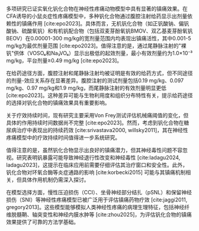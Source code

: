多项研究已证实氧化钒化合物在神经性疼痛动物模型中具有显著的镇痛效果。在CFA诱导的小鼠炎症性疼痛模型中，多种钒化合物通过腹腔注射给药显示出剂量依赖性的镇痛作用 [cite:epo2023]。具体而言，无机钒化合物（如正钒酸钠、偏钒酸钠、硫酸氧钒）和有机钒配合物（包括双麦芽酚氧钒BMOV、双乙基麦芽酚氧钒BEOV）在0.00001-300 mg/kg的宽剂量范围内均表现出镇痛活性，其中0.001-5 mg/kg为最优剂量范围 [cite:epo2023]。值得注意的是，通过尾静脉注射的"裸钒"供体（VOSO₄和Na₃VO₄）显示出极低的起效剂量，最小有效剂量约为1.0×10⁻³ mg/kg，平台剂量≥0.49 mg/kg [cite:epo2023]。

在给药途径方面，腹腔注射和尾静脉注射均被证明是有效的给药方式，但不同途径的剂量-效应关系存在显著差异。腹腔注射的测试剂量包括0.19 mg/kg、0.097 mg/kg、0.97 mg/kg和1.9 mg/kg，而尾静脉注射的有效剂量明显更低 [cite:epo2023]。这种差异可能与生物利用度和组织分布特性有关，提示给药途径的选择对钒化合物的镇痛效果具有重要影响。

关于疗效持续时间，现有研究主要采用Von Frey测试评估机械痛阈值的变化，但具体的作用持续时间数据尚不完整 [cite:epo2023]。然而，考虑到钒化合物在糖尿病治疗中表现出的持续药效 [cite:srivastava2000, willsky2011]，其在神经性疼痛模型中的疗效持续时间值得进一步系统研究。

值得注意的是，虽然钒化合物显示出良好的镇痛潜力，但其神经毒性问题不容忽视。研究表明钒暴露可能导致神经退行性改变和神经毒性 [cite:ladagu2024, ladagu2023]，这提示在临床应用前需要仔细评估其治疗窗口和安全性。此外，钒化合物对环氧合酶等炎症通路的影响 [cite:korbecki2015] 可能与其镇痛机制相关，但具体作用机制仍需深入探讨。

在模型选择方面，慢性压迫损伤（CCI）、坐骨神经部分结扎（pSNL）和保留神经损伤（SNI）等神经性疼痛模型已被广泛用于评估镇痛药物疗效 [cite:jaggi2011, gregory2013]。这些模型能够模拟人类神经性疼痛的病理生理特征，包括神经纤维脱髓鞘、轴突变性和神经内膜水肿等 [cite:zhou2025]，为评估钒化合物的镇痛效果提供了可靠的方法学基础。